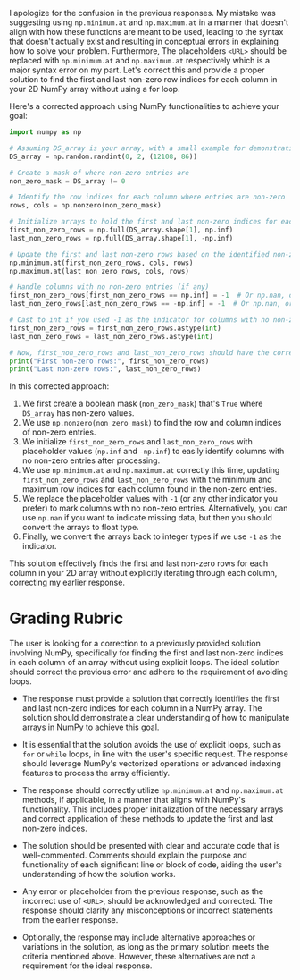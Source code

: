 I apologize for the confusion in the previous responses. My mistake was suggesting using `np.minimum.at` and `np.maximum.at` in a manner that doesn't align with how these functions are meant to be used, leading to the syntax that doesn't actually exist and resulting in conceptual errors in explaining how to solve your problem. Furthermore, The placeholders `<URL>` should be replaced with `np.minimum.at` and `np.maximum.at` respectively which is a major syntax error on my part. Let's correct this and provide a proper solution to find the first and last non-zero row indices for each column in your 2D NumPy array without using a for loop.

Here's a corrected approach using NumPy functionalities to achieve your goal:

```python
import numpy as np

# Assuming DS_array is your array, with a small example for demonstration
DS_array = np.random.randint(0, 2, (12108, 86))

# Create a mask of where non-zero entries are
non_zero_mask = DS_array != 0

# Identify the row indices for each column where entries are non-zero
rows, cols = np.nonzero(non_zero_mask)

# Initialize arrays to hold the first and last non-zero indices for each column
first_non_zero_rows = np.full(DS_array.shape[1], np.inf)
last_non_zero_rows = np.full(DS_array.shape[1], -np.inf)

# Update the first and last non-zero rows based on the identified non-zero entries
np.minimum.at(first_non_zero_rows, cols, rows)
np.maximum.at(last_non_zero_rows, cols, rows)

# Handle columns with no non-zero entries (if any)
first_non_zero_rows[first_non_zero_rows == np.inf] = -1  # Or np.nan, or any indicator you prefer
last_non_zero_rows[last_non_zero_rows == -np.inf] = -1  # Or np.nan, or any indicator you prefer

# Cast to int if you used -1 as the indicator for columns with no non-zero entries
first_non_zero_rows = first_non_zero_rows.astype(int)
last_non_zero_rows = last_non_zero_rows.astype(int)

# Now, first_non_zero_rows and last_non_zero_rows should have the correct indices
print("First non-zero rows:", first_non_zero_rows)
print("Last non-zero rows:", last_non_zero_rows)
```

In this corrected approach:

1. We first create a boolean mask (`non_zero_mask`) that's `True` where `DS_array` has non-zero values.
2. We use `np.nonzero(non_zero_mask)` to find the row and column indices of non-zero entries.
3. We initialize `first_non_zero_rows` and `last_non_zero_rows` with placeholder values (`np.inf` and `-np.inf`) to easily identify columns with no non-zero entries after processing.
4. We use `np.minimum.at` and `np.maximum.at` correctly this time, updating `first_non_zero_rows` and `last_non_zero_rows` with the minimum and maximum row indices for each column found in the non-zero entries.
5. We replace the placeholder values with `-1` (or any other indicator you prefer) to mark columns with no non-zero entries. Alternatively, you can use `np.nan` if you want to indicate missing data, but then you should convert the arrays to float type.
6. Finally, we convert the arrays back to integer types if we use `-1` as the indicator.

This solution effectively finds the first and last non-zero rows for each column in your 2D array without explicitly iterating through each column, correcting my earlier response.






# Grading Rubric
The user is looking for a correction to a previously provided solution involving NumPy, specifically for finding the first and last non-zero indices in each column of an array without using explicit loops. The ideal solution should correct the previous error and adhere to the requirement of avoiding loops.

- The response must provide a solution that correctly identifies the first and last non-zero indices for each column in a NumPy array. The solution should demonstrate a clear understanding of how to manipulate arrays in NumPy to achieve this goal.

- It is essential that the solution avoids the use of explicit loops, such as `for` or `while` loops, in line with the user's specific request. The response should leverage NumPy's vectorized operations or advanced indexing features to process the array efficiently.

- The response should correctly utilize `np.minimum.at` and `np.maximum.at` methods, if applicable, in a manner that aligns with NumPy's functionality. This includes proper initialization of the necessary arrays and correct application of these methods to update the first and last non-zero indices.

- The solution should be presented with clear and accurate code that is well-commented. Comments should explain the purpose and functionality of each significant line or block of code, aiding the user's understanding of how the solution works.

- Any error or placeholder from the previous response, such as the incorrect use of `<URL>`, should be acknowledged and corrected. The response should clarify any misconceptions or incorrect statements from the earlier response.

 - Optionally, the response may include alternative approaches or variations in the solution, as long as the primary solution meets the criteria mentioned above. However, these alternatives are not a requirement for the ideal response.